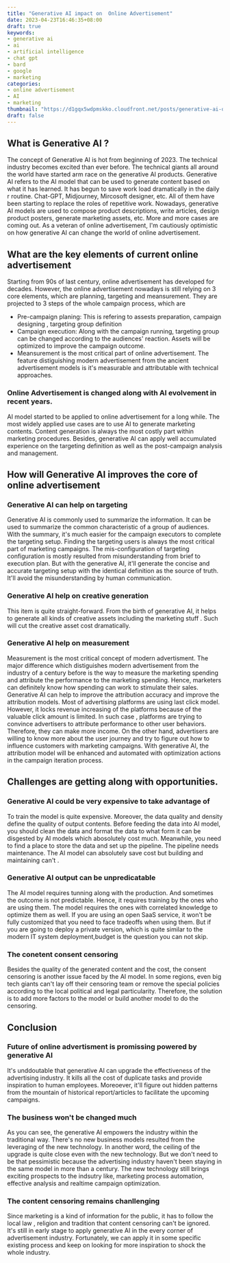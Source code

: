 ```yaml
---
title: "Generative AI impact on  Online Advertisement"
date: 2023-04-23T16:46:35+08:00
draft: true
keywords:
- generative ai
- ai
- artificial intelligence
- chat gpt
- bard
- google
- marketing
categories:
- online advertisement
- AI
- marketing
thumbnail: "https://d1gqx5wdpmskko.cloudfront.net/posts/generative-ai-online-advertisement/generative-ai.jpeg"
draft: false
---
```


## What is Generative AI ?
The concept of Generative AI is hot from beginning of 2023. The technical industry becomes excited than ever before. The technical giants all around the world have started arm race on the generative AI products. 
Generative AI refers to the AI model that can be used to generate content based on what it has learned. It has begun to save work load dramatically in the daily r routine. Chat-GPT, Midjourney, Mircosoft designer, etc. All of them have been starting to replace the roles of repetitive work. 
Nowadays, generative AI models are used to compose product descriptions, write articles, design product posters, generate marketing assets, etc. More and more cases are coming out. As a veteran of online advertisement, I'm cautiously optimistic on how generative AI can change the world of online advertisement.  
## What are the key elements of current online advertisement
Starting from 90s of last century, online advertisement has developed for decades. However, the online advertisement nowadays is still relying on 3 core elements, which are planning, targeting and meansurement. They are projected to 3 steps of the whole campaign process, which are 
* Pre-campaign planing: This is refering to assests preparation, campaign designing , targeting group definition 
* Campaign execution: Along with the campaign running, targeting group can be changed according to the audiences' reaction. Assets will be optimized to improve the campaign outcome. 
* Meansurement is the most critical part of online advertisement. The feature distiguishing modern advertisement from the ancient advertisement models is it's measurable and attributable with technical approaches. 
### Online Advertisement is changed along with AI evolvement in recent years. 
AI model started to be applied to online advertisement for a long while. The most widely applied use cases are to use AI to generate marketing contents. 
Content generation is always the most costly part within marketing procedures. Besides, generative AI can apply well accumulated experience on the targeting definition as well as the post-campaign analysis and management.  
## How will Generative AI improves the core of online advertisement
### Generative AI can help on targeting
Generative AI is commonly used to summarize the information. It can be used to summarize the common characteristic of a group of audiences. With the summary, it's much easier for the campaign executors to complete the targeting setup. Finding the targeting users is always the most critical part of marketing campaigns. The mis-configuration of targeting configuration is mostly resulted from misunderstanding from brief to execution plan. But with the generative AI, it'll generate the concise
and accurate targeting setup with the identical definition as the source of truth. It'll avoid the misunderstanding by human communication.  
### Generative AI help on creative generation
This item is quite straight-forward. From the birth of generative AI, it helps to generate all kinds of creative assets including the marketing stuff . Such will cut the creative asset cost dramatically. 
### Generative AI help on measurement
Measurement is the most critical concept of modern advertisment. The major difference which distiguishes modern advertisement from the industry of a century before is the way to measure the marketing spending and attribute the performance to the marketing spending. 
Hence, marketers can definitely know how spending can work to stimulate their sales. Generative AI can help to improve the attribution accuracy and improve the attribution models. 
Most of advertising platforms are using last click model. However, it locks revenue increasing of the platforms because of the valuable click amount is limited. In such case , platforms are trying to convince advertisers to attribute performance to other user behaviors. Therefore, they can make more income. On the other hand, advertisers are willing to know more about the user journey and try to figure out how to influence customers with marketing campaigns. With generative AI, the attribution model will be enhanced and automated with optimization actions in the campaign iteration process.  
## Challenges are getting along with opportunities.
### Generative AI could be very expensive to take advantage of 
To train the model is quite expensive. Moreover, the data quality and density define the quality of output contents. 
Before feeding the data into AI model, you should clean the data and format the data to what form it can be disgested by AI models which abosolutely cost much. Meanwhile, you need to find a place to store the data and set up the pipeline. The pipeline needs maintenance. The AI model can absolutely save cost but building and maintaining can't . 
### Generative AI output can be unpredicatable
The AI model requires tunning along with the production. And sometimes the outcome is not predictable. Hence, it requires training by the ones who are using them. 
The model requires the ones with correlated knowledge to optimize them as well. If you are using an open SaaS service, it won't be fully customized that you need to face tradeoffs when using them. But if you are going to deploy a private version, which is quite similar to the modern IT system deployment,budget is the question you can not skip.  
### The conetent consent censoring
Besides the quality of the generated content and the cost, the consent censoring is another issue faced by the AI model. In some regions, even big tech giants can't lay off their censoring team or remove the special policies according to the local political and legal particularity.
Therefore, the solution is to add more factors to the model or build another model to do the censoring. 
## Conclusion
### Future of online advertisment is promissing powered by generative AI
It's unddoutable that generative AI can upgrade the effectiveness of the advertising industry. It kills all the cost of duplicate tasks and provide inspiration to human employees. Moreoever, it'll figure out hidden patterns from the mountain of historical report/articles to facilitate the upcoming campaigns.  
### The business won't be changed much 
As you can see, the generative AI empowers the industry within the traditional way. There's no new business models resulted from the leveraging of the new technology. In another word, the ceiling of the upgrade is quite close even with the new technology. 
But we don't need to be that pessimistic because the advertising industry haven't been staying in the same model in more than a century. The new technology still brings exciting prospects to the indsutry like, marketing process automation, effective analysis and realtime campaign optimization. 
### The content censoring remains chanllenging 
Since marketing is a kind of information for the public, it has to follow the local law , religion and  tradition that content censoring can't be ignored.   
It's still in early stage to apply generative AI in the every corner of advertisement industry. Fortunately, we can apply it in some specific existing process and keep on looking for more inspiration to shock the whole industry.
